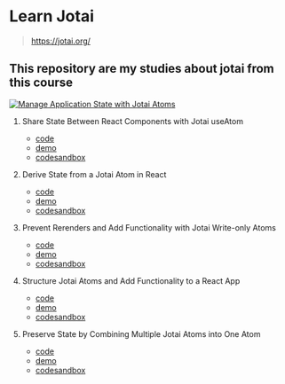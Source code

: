 # Learn Jotai

> https://jotai.org/

## This repository are my studies about jotai from this course

[![Manage Application State with Jotai Atoms](https://storage.googleapis.com/candycode/jotai/jotai-course-banner.jpg)](https://egghead.io/courses/manage-application-state-with-jotai-atoms-2c3a29f0)

1. Share State Between React Components with Jotai useAtom
    - [code](https://github.com/douglasmatosdev/learn-jotai/tree/main/src/pages/first)
    - [demo](https://learn-jotai.vercel.app/first)
    - [codesandbox](https://codesandbox.io/s/jotai-first-example-share-state-between-react-components-with-jotai-useatom-3s867q)

2. Derive State from a Jotai Atom in React
    - [code](https://github.com/douglasmatosdev/learn-jotai/tree/main/src/pages/second)
    - [demo](https://learn-jotai.vercel.app/second)
    - [codesandbox](https://codesandbox.io/s/learn-jotai-second-example-derive-state-from-a-jotai-atom-in-react-jflct6)

3. Prevent Rerenders and Add Functionality with Jotai Write-only Atoms
    - [code](https://github.com/douglasmatosdev/learn-jotai/tree/main/src/pages/third)
    - [demo](https://learn-jotai.vercel.app/third)
    - [codesandbox](https://codesandbox.io/s/learing-jotai-third-example-prevent-rerenders-and-add-functionality-with-jotai-write-only-atoms-vss2gh)

4. Structure Jotai Atoms and Add Functionality to a React App
    - [code](https://github.com/douglasmatosdev/learn-jotai/tree/main/src/pages/fourth)
    - [demo](https://learn-jotai.vercel.app/fourth)
    - [codesandbox](https://codesandbox.io/s/learning-jotai-fourth-example-structure-jotai-atoms-and-add-functionality-to-a-react-app-y9w9cr)

5. Preserve State by Combining Multiple Jotai Atoms into One Atom
    - [code](https://github.com/douglasmatosdev/learn-jotai/tree/main/src/pages/fifth)
    - [demo](https://learn-jotai.vercel.app/fifth)
    - [codesandbox]()